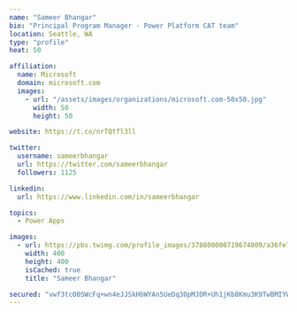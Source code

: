 ```yaml
---
name: "Sameer Bhangar"
bio: "Principal Program Manager - Power Platform CAT team"
location: Seattle, WA
type: "profile"
heat: 50

affiliation:
  name: Microsoft
  domain: microsoft.com
  images:
    - url: "/assets/images/organizations/microsoft.com-50x50.jpg"
      width: 50
      height: 50

website: https://t.co/nrTQtfl3ll

twitter:
  username: sameerbhangar
  url: https://twitter.com/sameerbhangar
  followers: 1125

linkedin:
  url: https://www.linkedin.com/in/sameerbhangar

topics:
  - Power Apps

images:
  - url: https://pbs.twimg.com/profile_images/378800000719674009/a36fe7ddfab1778b76e5793772e43798_400x400.jpeg
    width: 400
    height: 400
    isCached: true
    title: "Sameer Bhangar"

secured: "vwf3tcO0SWcFq+wn4eJJSkHbWYAn5UeDq3OpMJDR+Uh1jKb8Kmu3K9TwBMIYWPBoILOt1ajNrsa4gnGEsEFt9hH8zvcnCPwj0G4fhc4D+Ik1IZx5ADMhlhQ4TLBoPIGxX15Kc9df3r8F4eEx7wor+fRfvlbwms79eifrl32poxh1BTVe5si0PphejxmExAqzS1PUAuHXd9XRJk+eMXJnIl7siCSF2pPTzCXcJIOHvZxV7kU6bvLP3RLvlIUy9L5Bgo76TJTDpCLzLi7h+Yg7mKkYSOoMiA+Jt3nGteT1+SB0fdf8MsweLvxcpngzsh24yM8CqhrnwBE+LC9YQfJNP4IxDZFEyjUwNM55xGO0NCZKmTITCEfcqFdGFeIp3f6xvo0P3FySW7jJKoHH+IaDyDLneR+oMTQ7q6oBjxdzT4o=;yQwi59wi1/b20SdzUG5M7w=="
---
```



